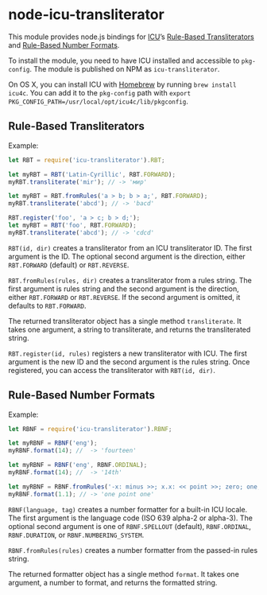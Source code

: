 # node-icu-transliterator

This module provides node.js bindings for [ICU](http://site.icu-project.org/)’s [Rule-Based Transliterators](http://userguide.icu-project.org/transforms/general#TOC-Rule-Based-Transliterators) and [Rule-Based Number Formats](http://userguide.icu-project.org/formatparse/numbers).

To install the module, you need to have ICU installed and accessible to `pkg-config`. The module is published on NPM as `icu-transliterator`.

On OS X, you can install ICU with [Homebrew](http://brew.sh) by running `brew install icu4c`. You can add it to the `pkg-config` path with `export PKG_CONFIG_PATH=/usr/local/opt/icu4c/lib/pkgconfig`.

## Rule-Based Transliterators

Example:

```javascript
let RBT = require('icu-transliterator').RBT;

let myRBT = RBT('Latin-Cyrillic', RBT.FORWARD);
myRBT.transliterate('mir'); // -> 'мир'

let myRBT = RBT.fromRules('a > b; b > a;', RBT.FORWARD);
myRBT.transliterate('abcd'); // -> 'bacd'

RBT.register('foo', 'a > c; b > d;');
let myRBT = RBT('foo', RBT.FORWARD);
myRBT.transliterate('abcd'); // -> 'cdcd'

```

`RBT(id, dir)` creates a transliterator from an ICU transliterator ID. The first argument is the ID. The optional second argument is the direction, either `RBT.FORWARD` (default) or `RBT.REVERSE`.

`RBT.fromRules(rules, dir)` creates a transliterator from a rules string. The first argument is rules string and the second argument is the direction, either `RBT.FORWARD` or `RBT.REVERSE`. If the second argument is omitted, it defaults to `RBT.FORWARD`.

The returned transliterator object has a single method `transliterate`. It takes one argument, a string to transliterate, and returns the transliterated string.

`RBT.register(id, rules)` registers a new transliterator with ICU. The first argument is the new ID and the second argument is the rules string. Once registered, you can access the transliterator with `RBT(id, dir)`.

## Rule-Based Number Formats

Example:

```javascript
let RBNF = require('icu-transliterator').RBNF;

let myRBNF = RBNF('eng');
myRBNF.format(14); //  -> 'fourteen'

let myRBNF = RBNF('eng', RBNF.ORDINAL);
myRBNF.format(14); //  -> '14th'

let myRBNF = RBNF.fromRules('-x: minus >>; x.x: << point >>; zero; one; two; three; four; five; six; seven; eight; nine; 10: << >>; 100: << >>>; 1000: <<, >>>; 1,000,000: <<, >>>; 1,000,000,000: <<, >>>; 1,000,000,000,000: <<, >>>; 1,000,000,000,000,000: =#,##0=; ');
myRBNF.format(1.1); // -> 'one point one'
```

`RBNF(language, tag)` creates a number formatter for a built-in ICU locale. The first argument is the language code (ISO 639 alpha-2 or alpha-3). The optional second argument is one of `RBNF.SPELLOUT` (default), `RBNF.ORDINAL`, `RBNF.DURATION`, or `RBNF.NUMBERING_SYSTEM`.

`RBNF.fromRules(rules)` creates a number formatter from the passed-in rules string.

The returned formatter object has a single method `format`. It takes one argument, a number to format, and returns the formatted string.
